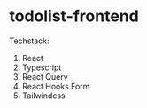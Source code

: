 # todolist-frontend
Techstack:
1. React
2. Typescript
3. React Query
4. React Hooks Form
5. Tailwindcss
